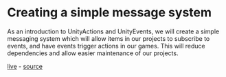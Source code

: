# Creating a simple message system
As an introduction to UnityActions and UnityEvents, we will create a simple messaging system which will allow items in our projects to subscribe to events, and have events trigger actions in our games. This will reduce dependencies and allow easier maintenance of our projects.


[live](https://28a979bf21f8679dafefa32d687ebf0ee91eb97c.googledrive.com/host/0B9tvgAcG7mVbdzB6U1FsbzBiQ0k/official/messaging-system/messaging-system.html) - [source](http://unity3d.com/learn/tutorials/modules/intermediate/live-training-archive/events-creating-simple-messaging-system)
